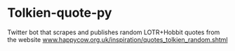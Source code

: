 # Tolkien-quote-py

Twitter bot that scrapes and publishes random LOTR+Hobbit quotes from the website www.happycow.org.uk/inspiration/quotes_tolkien_random.shtml


